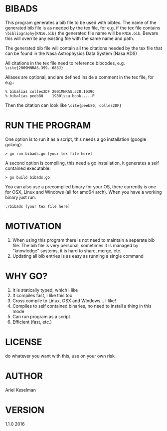 # BIBADS
This program generates a bib file to be used with bibtex. The name of the generated bib file is as needed by the tex file, for e.g. if the tex file contains `\bibliography{KN16.bib}` the
generated file name will be `KN16.bib`. Beware this will overrite any existing file with the same name and path.

The generated bib file will contain all the citations needed by the tex file that can be found in the Nasa Astrophysics Data System (Nasa ADS)

All citations in the tex file need to reference bibcodes, e.g. `\cite{2009MNRAS.399..683J}`

Aliases are optional, and are defined inside a comment in the tex file, for e.g.:
```
% bibalias colles2DF 2001MNRAS.328.1039C
% bibalias peeb80    1980lssu.book.....P
```
Then the citation can look like `\cite{peeb80, colles2DF}`

# RUN THE PROGRAM

One option is to run it as a script, this needs a go installation (google golang):
```
> go run bibads.go [your tex file here]
```

A second option is compiling, this need a go installation, it generates a self contained executable:
```
> go build bibads.go
```
You can also use a precompiled binary for your OS, there currently is one for OSX, Linux and Windows (all for amd64 arch). When you have a working binary just run:
```
./bibads [your tex file here]
```

# MOTIVATION
1. When using this program there is not need to maintain a separate bib file. The bib file is very personal, sometimes it is managed by "knowledge" systems, it is hard to share, merge, etc.
2. Updating all bib entries is as easy as running a single command

# WHY GO?
1. It is statically typed, which I like
2. It compiles fast, I like this too
3. Cross compile to Linux, OSX and Windows... I like!
4. Compiles to self contained binaries, no need to install a thing in this mode
5. Can run program as a script
6. Efficient (fast, etc.)

# LICENSE
do whatever you want with this, use on your own risk

# AUTHOR
Ariel Keselman

# VERSION
1.1.0 2016

